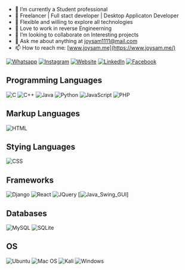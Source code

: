 - 🔭 I’m currently a Student professional
- 🎯 Freelancer | Full stact developer | Desktop Applicaton Developer
- 🌱 Flexible and willing to explore all technologies
- 💖 Love to work in reverse Engineerning
- 👯 I’m looking to collaborate on Interesting projects
- 💬 Ask me about anything at [joysam1111@mail.com](https://mailto:joysam1111@mail.com/)
- 📫 How to reach me: [www.joysam.me](https://www.joysam.me/)

[![Whatsapp](https://img.shields.io/badge/WhatsApp-25D366?style=for-the-badge&logo=whatsapp&logoColor=white
)](https://wa.me/919488990398?text=HI%20JOY%20SAM)
[![Instagram](https://img.shields.io/badge/Instagram-%23E4405F.svg?style=for-the-badge&logo=Instagram&logoColor=white)](https://www.instagram.com/joy_wayne_14/)
[![Website](https://img.shields.io/badge/website-000000?style=for-the-badge&logo=About.me&logoColor=white)](https://www.joysam.me)
[![LinkedIn](https://img.shields.io/badge/LinkedIn-0077B5?style=for-the-badge&logo=linkedin&logoColor=white)](https://www.linkedin.com/in/joy-sam-raj/)
[![Facebook](https://img.shields.io/badge/Facebook-%231877F2.svg?style=for-the-badge&logo=Facebook&logoColor=white)](https://www.facebook.com/JOY4NBA/)

## Programming Languages

![C](https://img.shields.io/badge/C-00599C?style=for-the-badge&logo=c&logoColor=white)
![C++](https://img.shields.io/badge/C%2B%2B-00599C?style=for-the-badge&logo=c%2B%2B&logoColor=white)
![Java](https://img.shields.io/badge/Java-ED8B00?style=for-the-badge&logo=java&logoColor=white)
![Python](https://img.shields.io/badge/Python-FFD43B?style=for-the-badge&logo=python&logoColor=blue)
![JavaScript](https://img.shields.io/badge/JavaScript-323330?style=for-the-badge&logo=javascript&logoColor=F7DF1E)
![PHP](https://img.shields.io/badge/PHP-777BB4?style=for-the-badge&logo=php&logoColor=white)

## Markup Languages

![HTML](https://img.shields.io/badge/HTML5-E34F26?style=for-the-badge&logo=html5&logoColor=white)

## Stying Languages

![CSS](https://img.shields.io/badge/CSS3-1572B6?style=for-the-badge&logo=css3&logoColor=white)

## Frameworks

![Django](https://img.shields.io/badge/Django-092E20?style=for-the-badge&logo=django&logoColor=green)
![React](https://img.shields.io/badge/React-20232A?style=for-the-badge&logo=react&logoColor=61DAFB)
![JQuery](https://img.shields.io/badge/jQuery-0769AD?style=for-the-badge&logo=jquery&logoColor=white)
[![Java_Swing_GUI](https://img.shields.io/badge/Java-Swing%20GUI-ED8B00?style=for-the-badge&logo=java&logoColor=white)]


## Databases

![MySQL](https://img.shields.io/badge/MySQL-005C84?style=for-the-badge&logo=mysql&logoColor=white)
![SQLite](https://img.shields.io/badge/SQLite-07405E?style=for-the-badge&logo=sqlite&logoColor=white)
## OS

![Ubuntu](https://img.shields.io/badge/Ubuntu-E95420?style=for-the-badge&logo=ubuntu&logoColor=white)
![Mac OS](https://img.shields.io/badge/mac%20os-000000?style=for-the-badge&logo=apple&logoColor=white)
![Kali](https://img.shields.io/badge/Kali_Linux-557C94?style=for-the-badge&logo=kali-linux&logoColor=white)
![Windows](https://img.shields.io/badge/Windows-0078D6?style=for-the-badge&logo=windows&logoColor=white)




<!---
JOY-SAM/JOY-SAM is a ✨ special ✨ repository because its `README.md` (this file) appears on your GitHub profile.
You can click the Preview link to take a look at your changes.
--->
